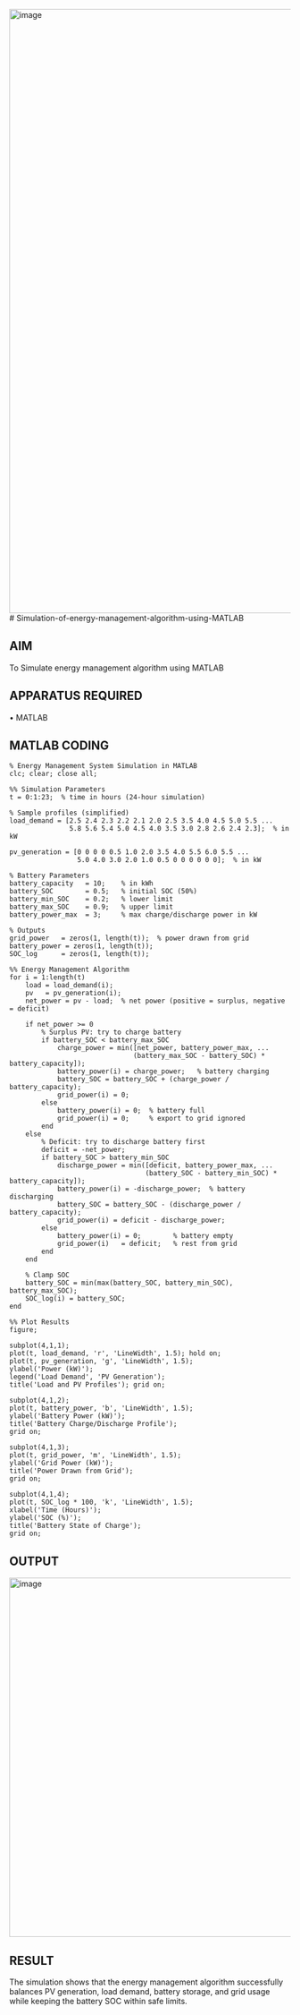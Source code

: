 <img width="1920" height="1080" alt="image" src="https://github.com/user-attachments/assets/ecf1284f-049a-44b5-ab41-f29046921bf0" /># Simulation-of-energy-management-algorithm-using-MATLAB
## AIM
To Simulate energy management algorithm using MATLAB

## APPARATUS REQUIRED
•	MATLAB

## MATLAB CODING
```
% Energy Management System Simulation in MATLAB
clc; clear; close all;

%% Simulation Parameters 
t = 0:1:23;  % time in hours (24-hour simulation) 

% Sample profiles (simplified) 
load_demand = [2.5 2.4 2.3 2.2 2.1 2.0 2.5 3.5 4.0 4.5 5.0 5.5 ...
               5.8 5.6 5.4 5.0 4.5 4.0 3.5 3.0 2.8 2.6 2.4 2.3];  % in kW

pv_generation = [0 0 0 0 0.5 1.0 2.0 3.5 4.0 5.5 6.0 5.5 ...
                 5.0 4.0 3.0 2.0 1.0 0.5 0 0 0 0 0 0];  % in kW

% Battery Parameters 
battery_capacity   = 10;    % in kWh 
battery_SOC        = 0.5;   % initial SOC (50%) 
battery_min_SOC    = 0.2;   % lower limit 
battery_max_SOC    = 0.9;   % upper limit 
battery_power_max  = 3;     % max charge/discharge power in kW 

% Outputs 
grid_power   = zeros(1, length(t));  % power drawn from grid 
battery_power = zeros(1, length(t)); 
SOC_log      = zeros(1, length(t)); 

%% Energy Management Algorithm 
for i = 1:length(t) 
    load = load_demand(i); 
    pv   = pv_generation(i); 
    net_power = pv - load;  % net power (positive = surplus, negative = deficit) 

    if net_power >= 0 
        % Surplus PV: try to charge battery 
        if battery_SOC < battery_max_SOC 
            charge_power = min([net_power, battery_power_max, ...
                               (battery_max_SOC - battery_SOC) * battery_capacity]); 
            battery_power(i) = charge_power;   % battery charging 
            battery_SOC = battery_SOC + (charge_power / battery_capacity); 
            grid_power(i) = 0; 
        else 
            battery_power(i) = 0;  % battery full 
            grid_power(i) = 0;     % export to grid ignored 
        end 
    else 
        % Deficit: try to discharge battery first 
        deficit = -net_power; 
        if battery_SOC > battery_min_SOC 
            discharge_power = min([deficit, battery_power_max, ...
                                  (battery_SOC - battery_min_SOC) * battery_capacity]); 
            battery_power(i) = -discharge_power;  % battery discharging 
            battery_SOC = battery_SOC - (discharge_power / battery_capacity); 
            grid_power(i) = deficit - discharge_power; 
        else 
            battery_power(i) = 0;        % battery empty 
            grid_power(i)   = deficit;   % rest from grid 
        end 
    end 

    % Clamp SOC 
    battery_SOC = min(max(battery_SOC, battery_min_SOC), battery_max_SOC); 
    SOC_log(i) = battery_SOC; 
end 

%% Plot Results 
figure; 

subplot(4,1,1); 
plot(t, load_demand, 'r', 'LineWidth', 1.5); hold on; 
plot(t, pv_generation, 'g', 'LineWidth', 1.5); 
ylabel('Power (kW)'); 
legend('Load Demand', 'PV Generation'); 
title('Load and PV Profiles'); grid on; 

subplot(4,1,2); 
plot(t, battery_power, 'b', 'LineWidth', 1.5); 
ylabel('Battery Power (kW)'); 
title('Battery Charge/Discharge Profile'); 
grid on; 

subplot(4,1,3); 
plot(t, grid_power, 'm', 'LineWidth', 1.5); 
ylabel('Grid Power (kW)'); 
title('Power Drawn from Grid'); 
grid on; 

subplot(4,1,4); 
plot(t, SOC_log * 100, 'k', 'LineWidth', 1.5); 
xlabel('Time (Hours)'); 
ylabel('SOC (%)'); 
title('Battery State of Charge'); 
grid on;
```

## OUTPUT
<img width="692" height="642" alt="image" src="https://github.com/user-attachments/assets/1f49c3d5-7d36-42f3-b756-98e1ebefa0d7" />


## RESULT
The simulation shows that the energy management algorithm successfully balances PV generation, load demand, battery storage, and grid usage while keeping the battery SOC within safe limits.
